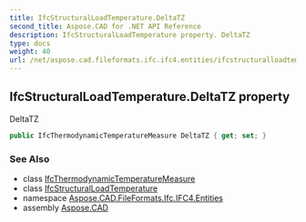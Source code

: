 ```yaml
---
title: IfcStructuralLoadTemperature.DeltaTZ
second_title: Aspose.CAD for .NET API Reference
description: IfcStructuralLoadTemperature property. DeltaTZ
type: docs
weight: 40
url: /net/aspose.cad.fileformats.ifc.ifc4.entities/ifcstructuralloadtemperature/deltatz/
---
```

## IfcStructuralLoadTemperature.DeltaTZ property

DeltaTZ

```csharp
public IfcThermodynamicTemperatureMeasure DeltaTZ { get; set; }
```

### See Also

* class [IfcThermodynamicTemperatureMeasure](../../../aspose.cad.fileformats.ifc.ifc4.types/ifcthermodynamictemperaturemeasure/)
* class [IfcStructuralLoadTemperature](../)
* namespace [Aspose.CAD.FileFormats.Ifc.IFC4.Entities](../../ifcstructuralloadtemperature/)
* assembly [Aspose.CAD](../../../)


